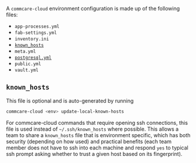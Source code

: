 A `commcare-cloud` environment configuration is made up of the following files:

- `app-processes.yml`
- `fab-settings.yml`
- `inventory.ini`
- [`known_hosts`](#known_hosts)
- `meta.yml`
- [`postgresql.yml`](./postgresql_yml)
- `public.yml`
- `vault.yml`


## `known_hosts`
This file is optional and is auto-generated by running
```bash
commcare-cloud <env> update-local-known-hosts
```

For commcare-cloud commands that require opening ssh connections,
this file is used instead of `~/.ssh/known_hosts` where possible.
This allows a team to share a `known_hosts` file that is environment specific,
which has both security (depending on how used) and practical benefits
(each team member does not have to ssh into each machine
and respond `yes` to typical ssh prompt asking whether to trust a given
host based on its fingerprint).
